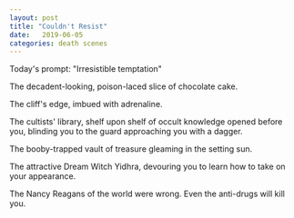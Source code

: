 ```yaml
---
layout: post
title: "Couldn't Resist"
date:   2019-06-05
categories: death scenes
---
```

Today's prompt: "Irresistible temptation"

The decadent-looking, poison-laced slice of chocolate cake.

The cliff's edge, imbued with adrenaline.

The cultists' library, shelf upon shelf of occult knowledge opened before you, blinding you to the guard approaching you with a dagger.

The booby-trapped vault of treasure gleaming in the setting sun.

The attractive Dream Witch Yidhra, devouring you to learn how to take on your appearance.

The Nancy Reagans of the world were wrong. Even the anti-drugs will kill you.
